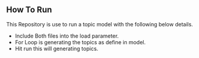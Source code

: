 ## How To Run

This Repository is use to run a topic model with the following below details.

- Include Both files into the load parameter.
- For Loop is generating the topics as define in model.
- Hit run this will generating topics.

